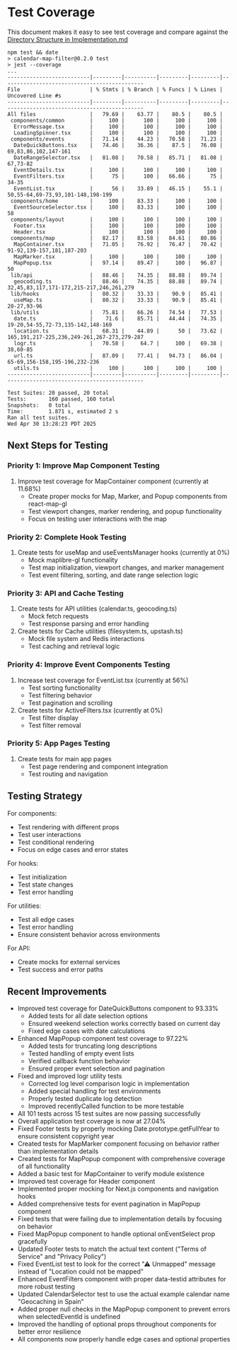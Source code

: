 # Test Coverage

This document makes it easy to see test coverage and compare against the [Directory Structure in Implementation.md](Implementation.md#directory-structure)

```
npm test && date
> calendar-map-filter@0.2.0 test
> jest --coverage
...
--------------------------|---------|----------|---------|---------|---------------------------------------------
File                      | % Stmts | % Branch | % Funcs | % Lines | Uncovered Line #s
--------------------------|---------|----------|---------|---------|---------------------------------------------
All files                 |   79.69 |    63.77 |    80.5 |    80.5 |
 components/common        |     100 |      100 |     100 |     100 |
  ErrorMessage.tsx        |     100 |      100 |     100 |     100 |
  LoadingSpinner.tsx      |     100 |      100 |     100 |     100 |
 components/events        |   71.14 |    44.23 |   70.58 |   71.23 |
  DateQuickButtons.tsx    |   74.46 |    36.36 |    87.5 |   76.08 | 69,83,86,102,147-161
  DateRangeSelector.tsx   |   81.08 |    70.58 |   85.71 |   81.08 | 67,73-82
  EventDetails.tsx        |     100 |      100 |     100 |     100 |
  EventFilters.tsx        |      75 |      100 |   66.66 |      75 | 34-35
  EventList.tsx           |      56 |    33.89 |   46.15 |    55.1 | 50,55-64,69-73,93,101-148,198-199
 components/home          |     100 |    83.33 |     100 |     100 |
  EventSourceSelector.tsx |     100 |    83.33 |     100 |     100 | 58
 components/layout        |     100 |      100 |     100 |     100 |
  Footer.tsx              |     100 |      100 |     100 |     100 |
  Header.tsx              |     100 |      100 |     100 |     100 |
 components/map           |   82.17 |    83.58 |   84.61 |   80.86 |
  MapContainer.tsx        |   71.05 |    76.92 |   76.47 |   70.42 | 91-92,139-157,181,187-203
  MapMarker.tsx           |     100 |      100 |     100 |     100 |
  MapPopup.tsx            |   97.14 |    89.47 |     100 |   96.87 | 50
 lib/api                  |   88.46 |    74.35 |   88.88 |   89.74 |
  geocoding.ts            |   88.46 |    74.35 |   88.88 |   89.74 | 32,45,83,117,171-172,215-217,246,261,279
 lib/hooks                |   80.32 |    33.33 |    90.9 |   85.41 |
  useMap.ts               |   80.32 |    33.33 |    90.9 |   85.41 | 20-27,93-96
 lib/utils                |   75.81 |    66.26 |   74.54 |   77.53 |
  date.ts                 |    71.6 |    85.71 |   44.44 |   74.35 | 19-20,54-55,72-73,135-142,148-169
  location.ts             |   68.31 |    44.89 |      50 |   73.62 | 165,191,217-225,236,249-261,267-273,279-287
  logr.ts                 |   70.58 |     64.7 |     100 |   69.38 | 38,60-85
  url.ts                  |   87.09 |    77.41 |   94.73 |   86.04 | 65-69,156-158,195-196,232-236
  utils.ts                |     100 |      100 |     100 |     100 |
--------------------------|---------|----------|---------|---------|---------------------------------------------

Test Suites: 20 passed, 20 total
Tests:       160 passed, 160 total
Snapshots:   0 total
Time:        1.871 s, estimated 2 s
Ran all test suites.
Wed Apr 30 13:28:23 PDT 2025
```

## Next Steps for Testing

### Priority 1: Improve Map Component Testing

1. Improve test coverage for MapContainer component (currently at 11.68%)
    - Create proper mocks for Map, Marker, and Popup components from react-map-gl
    - Test viewport changes, marker rendering, and popup functionality
    - Focus on testing user interactions with the map

### Priority 2: Complete Hook Testing

1. Create tests for useMap and useEventsManager hooks (currently at 0%)
    - Mock maplibre-gl functionality
    - Test map initialization, viewport changes, and marker management
    - Test event filtering, sorting, and date range selection logic

### Priority 3: API and Cache Testing

1. Create tests for API utilities (calendar.ts, geocoding.ts)
    - Mock fetch requests
    - Test response parsing and error handling
2. Create tests for Cache utilities (filesystem.ts, upstash.ts)
    - Mock file system and Redis interactions
    - Test caching and retrieval logic

### Priority 4: Improve Event Components Testing

1. Increase test coverage for EventList.tsx (currently at 56%)
    - Test sorting functionality
    - Test filtering behavior
    - Test pagination and scrolling
2. Create tests for ActiveFilters.tsx (currently at 0%)
    - Test filter display
    - Test filter removal

### Priority 5: App Pages Testing

1. Create tests for main app pages
    - Test page rendering and component integration
    - Test routing and navigation

## Testing Strategy

For components:

-   Test rendering with different props
-   Test user interactions
-   Test conditional rendering
-   Focus on edge cases and error states

For hooks:

-   Test initialization
-   Test state changes
-   Test error handling

For utilities:

-   Test all edge cases
-   Test error handling
-   Ensure consistent behavior across environments

For API:

-   Create mocks for external services
-   Test success and error paths

## Recent Improvements

-   Improved test coverage for DateQuickButtons component to 93.33%
    -   Added tests for all date selection options
    -   Ensured weekend selection works correctly based on current day
    -   Fixed edge cases with date calculations
-   Enhanced MapPopup component test coverage to 97.22%
    -   Added tests for truncating long descriptions
    -   Tested handling of empty event lists
    -   Verified callback function behavior
    -   Ensured proper event selection and pagination
-   Fixed and improved logr utility tests
    -   Corrected log level comparison logic in implementation
    -   Added special handling for test environments
    -   Properly tested duplicate log detection
    -   Improved recentlyCalled function to be more testable
-   All 101 tests across 15 test suites are now passing successfully
-   Overall application test coverage is now at 27.04%
-   Fixed Footer tests by properly mocking Date.prototype.getFullYear to ensure consistent copyright year
-   Created tests for MapMarker component focusing on behavior rather than implementation details
-   Created tests for MapPopup component with comprehensive coverage of all functionality
-   Added a basic test for MapContainer to verify module existence
-   Improved test coverage for Header component
-   Implemented proper mocking for Next.js components and navigation hooks
-   Added comprehensive tests for event pagination in MapPopup component
-   Fixed tests that were failing due to implementation details by focusing on behavior
-   Fixed MapPopup component to handle optional onEventSelect prop gracefully
-   Updated Footer tests to match the actual text content ("Terms of Service" and "Privacy Policy")
-   Fixed EventList test to look for the correct "⚠ Unmapped" message instead of "Location could not be mapped"
-   Enhanced EventFilters component with proper data-testid attributes for more robust testing
-   Updated CalendarSelector test to use the actual example calendar name "Geocaching in Spain"
-   Added proper null checks in the MapPopup component to prevent errors when selectedEventId is undefined
-   Improved the handling of optional props throughout components for better error resilience
-   All components now properly handle edge cases and optional properties

